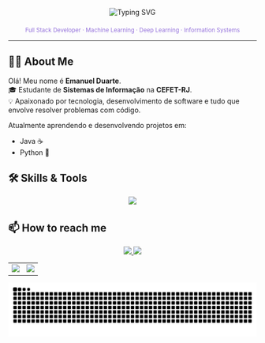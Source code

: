 <p align="center">
  <img src="https://readme-typing-svg.herokuapp.com?font=Fira+Code&size=24&pause=1000&color=9370DB&center=true&vCenter=true&width=800&lines=Hi+there,+I'm+Emanuel+Duarte;Information+Systems+Student+at+CEFET-RJ;Full+Stack+Developer;Applied+AI+Developer+(ML+%26+DL);Welcome+to+my+GitHub+Labs!🚀" alt="Typing SVG" />
</p>

<p align="center">
  <sub><span style="color:#9370DB;">Full Stack Developer · Machine Learning · Deep Learning · Information Systems</span></sub>
</p>

---

## 👨‍💻 About Me

Olá! Meu nome é **Emanuel Duarte**.  
🎓 Estudante de **Sistemas de Informação** na **CEFET-RJ**.  
💡 Apaixonado por tecnologia, desenvolvimento de software e tudo que envolve resolver problemas com código.

Atualmente aprendendo e desenvolvendo projetos em:

- Java ☕
- Python 🐍

## 🛠️ Skills & Tools

<p align="center">
  <a href="https://github.com/Manudrel">
    <img src="https://skillicons.dev/icons?i=python,java,cpp,c,html,css,js,opencv,sklearn,git,github,notion,mysql,django,postgres,mongodb,selenium,linux,anaconda,vscode,tensorflow,pytorch&perline=11" />
  </a>
</p>


## 📫 How to reach me

<p align="center">
  <!-- LinkedIn -->
  <a href="https://www.linkedin.com/in/emanuel-d-s-almeida" target="_blank">
    <img src="https://skillicons.dev/icons?i=linkedin" />
  </a>
  
  <!-- Gmail -->
  <a href="mailto:duarteemanuelsimoes@gmail.com">
    <img src="https://skillicons.dev/icons?i=gmail" />
  </a>
</p>


<div align="center">
  <table border="0">
    <tr>
      <td>
        <img height="165em" src="https://github-readme-stats.vercel.app/api?username=Manudrel&show_icons=true&theme=midnight-purple&include_all_commits=true&count_private=true"/>
      </td>
      <td>
        <img height="165em" src="https://github-readme-stats.vercel.app/api/top-langs/?username=Manudrel&layout=compact&theme=midnight-purple&hide=jupyter%20notebook"/>
      </td>
    </tr>
  </table>
</div>

<picture>
  <source media="(prefers-color-scheme: dark)" srcset="https://raw.githubusercontent.com/Manudrel/Manudrel/output/github-contribution-grid-snake-dark.svg">
  <source media="(prefers-color-scheme: light)" srcset="https://raw.githubusercontent.com/Manudrel/Manudrel/output/github-contribution-grid-snake.svg">
  <img alt="github contribution grid snake animation" src="https://raw.githubusercontent.com/Manudrel/Manudrel/output/github-contribution-grid-snake.svg">
</picture>
<br>
